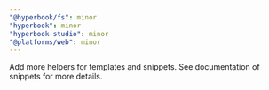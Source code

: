 ```yaml
---
"@hyperbook/fs": minor
"hyperbook": minor
"hyperbook-studio": minor
"@platforms/web": minor
---
```


Add more helpers for templates and snippets. See documentation of snippets for more details.
